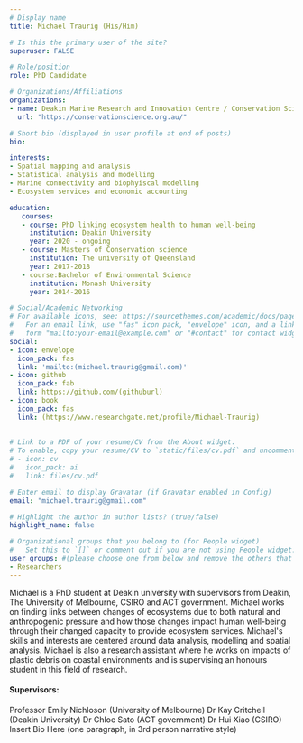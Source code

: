 ```yaml
---
# Display name
title: Michael Traurig (His/Him)

# Is this the primary user of the site?
superuser: FALSE

# Role/position
role: PhD Candidate

# Organizations/Affiliations
organizations:
- name: Deakin Marine Research and Innovation Centre / Conservation Science Lab / Marine Biophysical and spatial sciences lab
  url: "https://conservationscience.org.au/"

# Short bio (displayed in user profile at end of posts)
bio: 

interests:
- Spatial mapping and analysis
- Statistical analysis and modelling
- Marine connectivity and biophyiscal modelling
- Ecosystem services and economic accounting

education: 
   courses:
   - course: PhD linking ecosystem health to human well-being
     institution: Deakin University
     year: 2020 - ongoing
   - course: Masters of Conservation science
     institution: The university of Queensland
     year: 2017-2018
   - course:Bachelor of Environmental Science
     institution: Monash University
     year: 2014-2016

# Social/Academic Networking
# For available icons, see: https://sourcethemes.com/academic/docs/page-builder/#icons
#   For an email link, use "fas" icon pack, "envelope" icon, and a link in the
#   form "mailto:your-email@example.com" or "#contact" for contact widget.
social:
- icon: envelope
  icon_pack: fas
  link: 'mailto:(michael.traurig@gmail.com)'
- icon: github
  icon_pack: fab
  link: https://github.com/(githuburl)
- icon: book
  icon_pack: fas
  link: (https://www.researchgate.net/profile/Michael-Traurig)
    
  
# Link to a PDF of your resume/CV from the About widget.
# To enable, copy your resume/CV to `static/files/cv.pdf` and uncomment the lines below.
# - icon: cv
#   icon_pack: ai
#   link: files/cv.pdf

# Enter email to display Gravatar (if Gravatar enabled in Config)
email: "michael.traurig@gmail.com"

# Highlight the author in author lists? (true/false)
highlight_name: false

# Organizational groups that you belong to (for People widget)
#   Set this to `[]` or comment out if you are not using People widget.
user_groups: #(please choose one from below and remove the others that aren't needed)
- Researchers
---
```


Michael is a PhD student at Deakin university with supervisors from Deakin, The University of Melbourne, CSIRO and ACT government. Michael works on finding links between changes of ecosystems due to both natural and anthropogenic pressure and how those changes impact human well-being through their changed capacity to provide ecosystem services. Michael's skills and interests are centered around data analysis, modelling and spatial analysis. Michael is also a research assistant where he works on impacts of plastic debris on coastal environments and is supervising an honours student in this field of research. 


#### Supervisors:
Professor Emily Nichloson (University of Melbourne)
Dr Kay Critchell (Deakin University)
Dr Chloe Sato (ACT government)
Dr Hui Xiao (CSIRO)
Insert Bio Here (one paragraph, in 3rd person narrative style)
